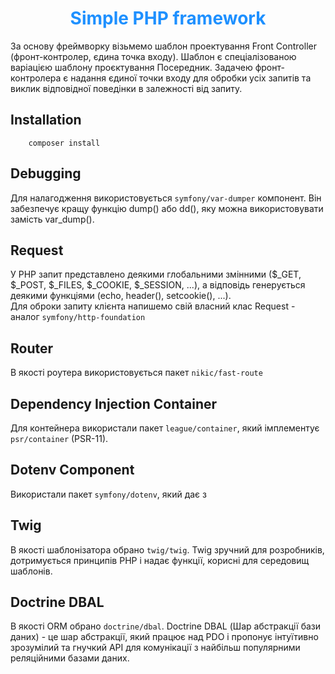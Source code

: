<h1 align="center" style="color: dodgerblue">Simple PHP framework</h1>
За основу фреймворку візьмемо шаблон проектування Front Controller (фронт-контролер, єдина точка входу). Шаблон є спеціалізованою варіацією шаблону проєктування Посередник. Задачею фронт-контролера є надання єдиної точки входу для обробки усіх запитів та виклик відповідної поведінки в залежності від запиту.

## Installation
``` 
    composer install
```
## Debugging
Для налагодження використовується `symfony/var-dumper` компонент. Він забезпечує кращу функцію dump() або dd(), яку можна використовувати замість var_dump().

## Request 
У PHP запит представлено деякими глобальними змінними ($_GET, $_POST, $_FILES, $_COOKIE, $_SESSION, ...), а відповідь генерується деякими функціями (echo, header(), setcookie(), ...).
<br> Для оброки запиту клієнта напишемо свій власний клас Request - аналог `symfony/http-foundation`

## Router 
В якості роутера використовується пакет `nikic/fast-route`

## Dependency Injection Container 
Для контейнера використали пакет `league/container`, який імплементує `psr/container` (PSR-11).

## Dotenv Component 
Використали пакет `symfony/dotenv`, який дає з

## Twig
В якості шаблонізатора обрано `twig/twig`. Twig зручний для розробників, дотримується принципів PHP і надає функції, корисні для середовищ шаблонів.

## Doctrine DBAL
В якості ORM обрано `doctrine/dbal`. Doctrine DBAL (Шар абстракції бази даних) - це шар абстракції, який працює над PDO і пропонує інтуїтивно зрозумілий та гнучкий API для комунікації з найбільш популярними реляційними базами даних.
